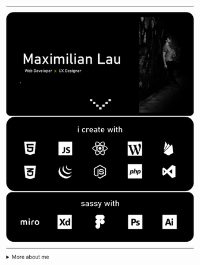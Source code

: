 <hr>
<img style="border-radius:20px" src="https://github.com/MaximilianLau/MaximilianLau/blob/main/header.png?raw=true" alt="Maximilian's Website Header")/>
<hr>







<details>
  <summary> More about me </summary>
<br>
   
* 🖼 I make creative, professional and practical 🌐 Websites and 📳 Webapps. 
* 😎   Always interested in design particularly research and user experience.
* 💼   Manager and Team Lead at Environmental 360 Solutions.
* 📚   Interested in full stack development.
* 💻   Passionate about all things computers; Experience from being a 🕹 Pro Gamer to building ⛏ Cryptocurrency mining rigs to making sure everything renders the right color of 🌈 RGB.  

<hr>

### 📃 GitHub statistics:

<div align="center">
<img align="center" height="150px" src="https://github-readme-stats.vercel.app/api?username=MaximilianLau&show_icons=true&count_private=true&hide=stars,contribs&theme=vision-friendly-dark" alt="Maximilian's Github Commit Stats"/>
<img align="center" height="150px" src="https://github-readme-stats.vercel.app/api/top-langs/?username=MaximilianLau&hide_langs_below=1&theme=vision-friendly-dark&layout=compact" alt="Maximilian's Github Language Stats"/>
</div>

<hr>
  
### 🧙‍♂️ Find me here:

<div align="center">
  <a href="mailto:xmaxgohx@gmail.com">📧 Send an email?</a>
  <br>
  <a href="http://maximilianlau.com">🕸 Visit my Website?</a>
  <br>
  <a href="https://linkedin.com/in/maximilianlau">⚔ Link with Linkedin?</a>
  <br>
  <a href="https://twitter.com/maximilian_lau">🦉 Check my tweets?</a>
</div>
</details>
